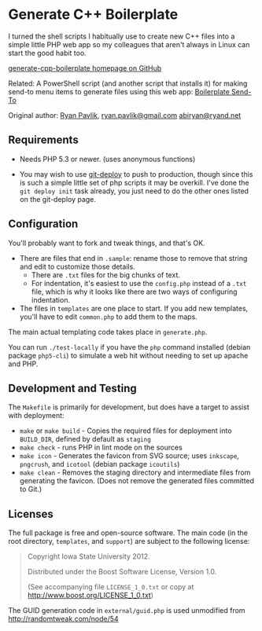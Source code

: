 Generate C++ Boilerplate
========================

I turned the shell scripts I habitually use to create new C++ files into
a simple little PHP web app so my colleagues that aren't always in Linux
can start the good habit too.

[generate-cpp-boilerplate homepage on GitHub][home]

Related: A PowerShell script (and another script that installs it) for making send-to menu items to generate files using this web app: [Boilerplate Send-To](https://gist.github.com/rpavlik/fbdf1347e52b64b833c5)

Original author: [Ryan Pavlik][rp], <ryan.pavlik@gmail.com> <abiryan@ryand.net>

[home]:https://github.com/rpavlik/generate-cpp-boilerplate
[rp]:http://academic.cleardefinition.com/ "Ryan Pavlik"

Requirements
------------

* Needs PHP 5.3 or newer. (uses anonymous functions)

* You may wish to use [git-deploy][] to push to production, though since
this is such a simple little set of php scripts it may be overkill. I've
done the `git deploy init` task already, you just need to do the other
ones listed on the git-deploy page.

[git-deploy]:https://github.com/mislav/git-deploy

Configuration
-------------
You'll probably want to fork and tweak things, and that's OK.

- There are files that end in `.sample`: rename those to remove that string and edit to customize those details.
  - There are `.txt` files for the big chunks of text.
  - For indentation, it's easiest to use the `config.php` instead of a `.txt` file, which is why it looks like there are two ways of configuring indentation.
- The files in `templates` are one place to start. If you add new templates, you'll have to edit `common.php` to add them to the maps.

The main actual templating code takes place in `generate.php`.

You can run `./test-locally` if you have the `php` command installed (debian package `php5-cli`) to simulate a web hit without needing to set up apache and PHP.

Development and Testing
-----------------------
The `Makefile` is primarily for development, but does have a target to assist with deployment:

- `make` or `make build` - Copies the required files for deployment into `BUILD_DIR`, defined by default as `staging`
- `make check` - runs PHP in lint mode on the sources
- `make icon` - Generates the favicon from SVG source; uses `inkscape`, `pngcrush`, and `icotool` (debian package `icoutils`)
- `make clean` - Removes the staging directory and intermediate files from generating the favicon. (Does not remove the generated files committed to Git.)

Licenses
--------
The full package is free and open-source software. The main code (in the
root directory, `templates`, and `support`) are subject
to the following license:

> Copyright Iowa State University 2012.
>
> Distributed under the Boost Software License, Version 1.0.
>
> (See accompanying file `LICENSE_1_0.txt` or copy at
> <http://www.boost.org/LICENSE_1_0.txt>)

The GUID generation code in `external/guid.php` is used unmodified from
<http://randomtweak.com/node/54>
